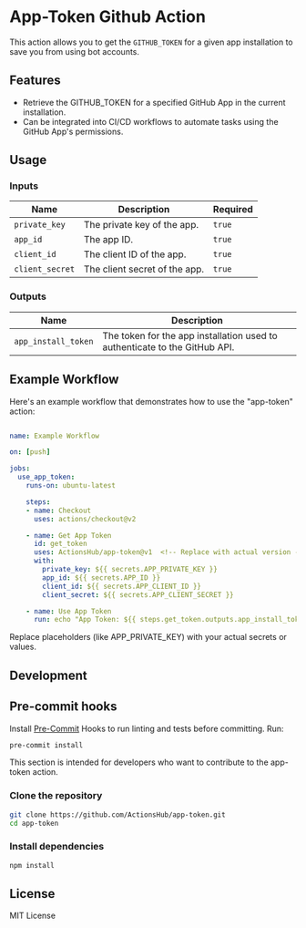 # App-Token Github Action

This action allows you to get the `GITHUB_TOKEN` for a given app installation to save you from using bot accounts. 

## Features

- Retrieve the GITHUB_TOKEN for a specified GitHub App in the current installation.
- Can be integrated into CI/CD workflows to automate tasks using the GitHub App's permissions.

## Usage

### Inputs

| Name | Description | Required |
| --- | --- | --- |
| `private_key` | The private key of the app. | `true` |
| `app_id` | The app ID. | `true` |
| `client_id` | The client ID of the app. | `true` |
| `client_secret` | The client secret of the app. | `true` |

### Outputs

| Name | Description |
| --- | --- |
| `app_install_token` | The token for the app installation used to authenticate to the GitHub API. |


## Example Workflow

Here's an example workflow that demonstrates how to use the "app-token" action:

```yaml

name: Example Workflow

on: [push]

jobs:
  use_app_token:
    runs-on: ubuntu-latest

    steps:
    - name: Checkout
      uses: actions/checkout@v2

    - name: Get App Token
      id: get_token
      uses: ActionsHub/app-token@v1  <!-- Replace with actual version -->
      with:
        private_key: ${{ secrets.APP_PRIVATE_KEY }}
        app_id: ${{ secrets.APP_ID }}
        client_id: ${{ secrets.APP_CLIENT_ID }}
        client_secret: ${{ secrets.APP_CLIENT_SECRET }}

    - name: Use App Token
      run: echo "App Token: ${{ steps.get_token.outputs.app_install_token }}"
```

Replace placeholders (like APP_PRIVATE_KEY) with your actual secrets or values.

## Development

## Pre-commit hooks

Install [Pre-Commit](https://pre-commit.com/#install) Hooks to run linting and tests before committing.
Run:

```bash
pre-commit install
```

This section is intended for developers who want to contribute to the app-token action.


### Clone the repository
```bash
git clone https://github.com/ActionsHub/app-token.git
cd app-token
```

### Install dependencies

```bash
npm install
```

## License

MIT License